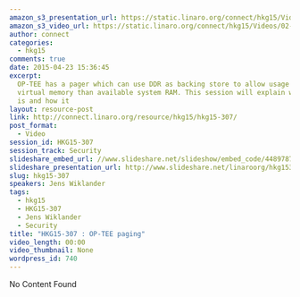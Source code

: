 ```yaml
---
amazon_s3_presentation_url: https://static.linaro.org/connect/hkg15/Videos/02-11-Wednesday/HKG15-307.pdf
amazon_s3_video_url: https://static.linaro.org/connect/hkg15/Videos/02-11-Wednesday/HKG15-307%20OP-TEE%20paging.mp4
author: connect
categories:
  - hkg15
comments: true
date: 2015-04-23 15:36:45
excerpt:
  OP-TEE has a pager which can use DDR as backing store to allow usage of more
  virtual memory than available system RAM. This session will explain what the pager
  is and how it
layout: resource-post
link: http://connect.linaro.org/resource/hkg15/hkg15-307/
post_format:
  - Video
session_id: HKG15-307
session_track: Security
slideshare_embed_url: //www.slideshare.net/slideshow/embed_code/44897879
slideshare_presentation_url: http://www.slideshare.net/linaroorg/hkg15307-optee-paging
slug: hkg15-307
speakers: Jens Wiklander
tags:
  - hkg15
  - HKG15-307
  - Jens Wiklander
  - Security
title: "HKG15-307 : OP-TEE paging"
video_length: 00:00
video_thumbnail: None
wordpress_id: 740
---
```


No Content Found
